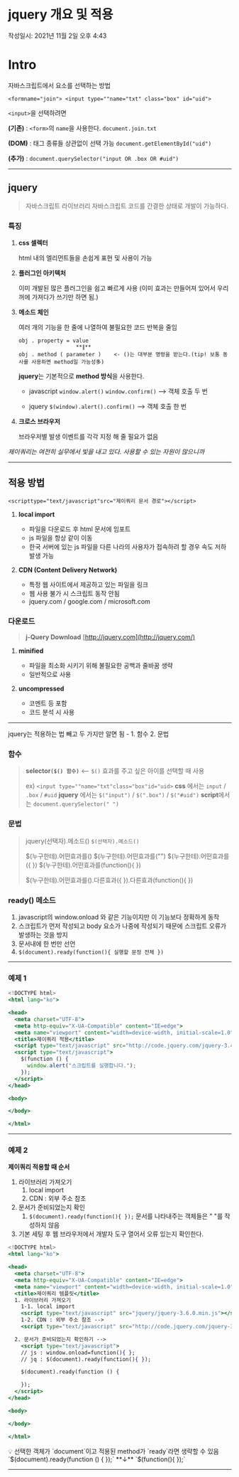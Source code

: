 # jquery 개요 및 적용
작성일시: 2021년 11월 2일 오후 4:43

# Intro

자바스크립트에서 요소를 선택하는 방법

`<formname="join">
    <input type=""name="txt" class="box" id="uid">`

`<input>`을 선택하려면

**(기존)** : `<form>`의 `name`을 사용한다. `document.join.txt`

**(DOM)** : 태그 종류들 상관없이 선택 가능 `document.getElementById("uid")`

**(추가)** : `document.querySelector("input OR .box OR #uid")`

---

## jquery

> 자바스크립트 라이브러리
자바스크립트 코드를 간결한 상태로 개발이 가능하다.
>

### 특징

1. **css 셀렉터**

    html 내의 엘리먼트들을 손쉽게 표현 및 사용이 가능

2. **플러그인 아키텍처**

    이미 개발된 많은 플러그인을 쉽고 빠르게 사용
    (이미 효과는 만들어져 있어서 우리꺼에 가져다가 쓰기만 하면 됨.)

3. **메소드 체인**

    여러 개의 기능을 한 줄에 나열하여 불필요한 코드 반복을 줄임

    ```
    obj . property = value
                      **∥**
    obj . method ( parameter )    <- ()는 대부분 명령을 받는다.(tip! 보통 동사를 사용하면 method일 가능성多)
    ```

    **jquery**는 기본적으로 **method 방식**을 사용한다.
      - javascript
        `window.alert()`
        `window.confirm()`                       --> 객체 호출 두 번

      - jquery
        `$(window).alert().confirm()`      --> 객체 호출 한 번

4. **크로스 브라우저**

    브라우저별 발생 이벤트를 각각 지정 해 줄 필요가 없음


*제이쿼리는 여전히 실무에서 빛을 내고 있다. 사용할 수 있는 자원이 많으니까*

---

## 적용 방법

`<scripttype="text/javascript"src="제이쿼리 문서 경로"></script>`

1. **local import**

    - 파일을 다운로드 후 html 문서에 임포트
    - js 파일을 항상 같이 이동
    - 한국 서버에 있는 js 파일을 다른 나라의 사용자가 접속하려 할 경우
      속도 저하 발생 가능

2. **CDN (Content Delivery Network)**

    - 특정 웹 사이트에서 제공하고 있는 파일을 링크
    - 웹 사용 불가 시 스크립트 동작 안됨
    - jquery.com / google.com / microsoft.com


### 다운로드

> **j-Query Download**  [http://jquery.com](http://jquery.com/)
>

1. **minified**

    - 파일을 최소화 시키기 위해 불필요한 공백과 줄바꿈 생략
    - 일반적으로 사용

2. **uncompressed**

    - 코멘트 등 포함
    - 코드 분석 시 사용


---

jquery는 적용하는 법 빼고 두 가지만 알면 됨  -  1. 함수  2. 문법

### 함수

> **selector`($() 함수)`**      <-- `$()` 효과를 주고 싶은 아이를 선택할 때 사용
>
>
> ex) `<input type=""name="txt"class="box"id="uid>`
>       **css** 에서는 `input` / `.box` / `#uid`
>       **jquery** 에서는 `$("input")` / `$(".box")` / `$("#uid")`
>       **script**에서는 `document.querySelector(" ")`
>

### 문법

> jquery(선택자).메소드()
`$(선택자).메소드()`
>
>
>
> $(누구한테).어떤효과를()
> $(누구한테).어떤효과를("")
> $(누구한테).어떤효과를({ })
> $(누구한테).어떤효과를(function(){ })
>
> $(누구한테).어떤효과를().다른효과({ }).다른효과(function(){ })
>

### ready() 메소드

1. javascript의 window.onload 와 같은 기능이지만 이 기능보다 정확하게 동작
2. 스크립트가 먼저 작성되고 body 요소가 나중에 작성되기 때문에 스크립트 오류가 발생하는 것을 방지
3. 문서내에 한 번만 선언
4. `$(document).ready(function(){
   실행할 문정 전체
})`

---

### 예제 1

```jsx
<!DOCTYPE html>
<html lang="ko">

<head>
  <meta charset="UTF-8">
  <meta http-equiv="X-UA-Compatible" content="IE=edge">
  <meta name="viewport" content="width=device-width, initial-scale=1.0">
  <title>제이쿼리 적용</title>
  <script type="text/javascript" src="http://code.jquery.com/jquery-3.4.1.min.js"></script>
  <script type="text/javascript">
    $(function () {
      window.alert("스크립트를 실행합니다.");
    });
  </script>
</head>

<body>

</body>

</html>
```

---

### 예제 2

**제이쿼리 적용할 때 순서**

1. 라이브러리 가져오기
    1. local import
    2. CDN : 외부 주소 참조
2. 문서가 준비되었는지 확인
    1. `$(document).ready(function(){ });`
    문서를 나타내주는 객체들은 " "를 작성하지 않음
3. 기본 세팅 후 웹 브라우저에서 개발자 도구 열어서 오류 있는지 확인한다.

```jsx
<!DOCTYPE html>
<html lang="ko">

<head>
  <meta charset="UTF-8">
  <meta http-equiv="X-UA-Compatible" content="IE=edge">
  <meta name="viewport" content="width=device-width, initial-scale=1.0">
  <title>제이쿼리 템플릿</title>
  1. 라이브러리 가져오기
    1-1. local import
    <script type="text/javascript" src="jquery/jquery-3.6.0.min.js"></script> -->
    1-2. CDN : 외부 주소 참조 -->
    <script type="text/javascript" src="http://code.jquery.com/jquery-3.6.0.min.js"></script>

  2. 문서가 준비되었는지 확인하기 -->
    <script type="text/javascript">
    // js : window.onload=function(){ };
    // jq : $(document).ready(function(){ });

    $(document).ready(function () {

    });
  </script>
</head>

<body>

</body>

</html>
```

<aside>
💡 선택한 객체가 `document`이고 적용된 method가 `ready`라면 생략할 수 있음
`$(document).ready(function () {   });`
      **↓**
`$(function(){ });`

</aside>

---
